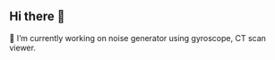 ## Hi there 👋
  🔭 I’m currently working on noise generator using gyroscope, CT scan viewer.

  
<!--
**K-Milena/K-Milena** is a ✨ _special_ ✨ repository because its `README.md` (this file) appears on your GitHub profile.
Here are some ideas to get you started:
  🔭 I’m currently working on ...
- 🌱 I’m currently learning ...
- 👯 I’m looking to collaborate on ...
- 🤔 I’m looking for help with ...
- 💬 Ask me about ...
- 📫 How to reach me: ...
- 😄 Pronouns: ...
- ⚡ Fun fact: ...
-->
